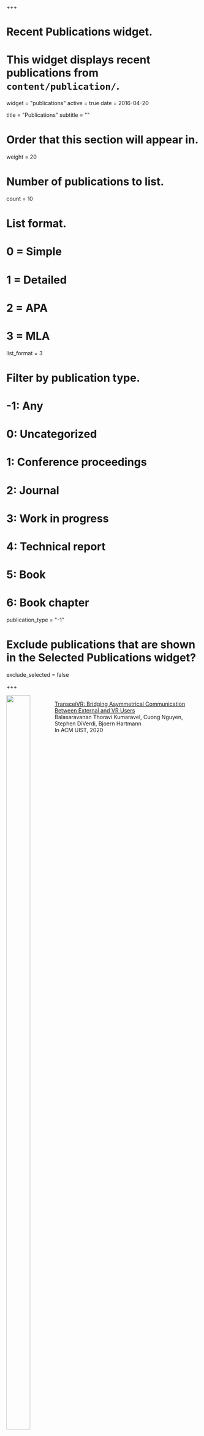 +++
# Recent Publications widget.
# This widget displays recent publications from `content/publication/`.
widget = "publications"
active = true
date = 2016-04-20

title = "Publications"
subtitle = ""

# Order that this section will appear in.
weight = 20

# Number of publications to list.
count = 10

# List format.
#   0 = Simple
#   1 = Detailed
#   2 = APA
#   3 = MLA
list_format = 3

# Filter by publication type.
# -1: Any
#  0: Uncategorized
#  1: Conference proceedings
#  2: Journal
#  3: Work in progress
#  4: Technical report
#  5: Book
#  6: Book chapter
publication_type = "-1"

# Exclude publications that are shown in the Selected Publications widget?
exclude_selected = false



+++
<div style="display:inline-block; float: left; width:25%; align: center;vertical-align: top;" >
  <img src="img/TransceiVR.png" width="70%" height="70%">
</div>
<div style="display:inline-block; float: right; width:75%;vertical-align: top;">
  <p>
  <a href = "https://www.tkbala.com/transceivr" target="_blank">TransceiVR: Bridging Asymmetrical Communication Between External and VR Users</a> 
  <br>
  Balasaravanan Thoravi Kumaravel, Cuong Nguyen, Stephen DiVerdi, Bjoern Hartmann 
  <br>
  In ACM UIST, 2020
  <br> 
  </p>
</div>
<div style="clear:both"/></div>

<div style="display:inline-block; float: left; width:25%; align: center;vertical-align: top;" >
  <img src="img/ViewDependent360.png" width="70%" height="70%">
</div>
<div style="display:inline-block; float: right; width:75%;vertical-align: top;">
  <p>
  <a href = "https://jjhartmann.github.io/ViewDependentEffects/" target="_blank">View-Dependent Effects For 360 Virtual Reality Video</a> 
  <br>
  Jeremy Hartmann, Stephen DiVerdi, Cuong Nguyen, Daniel Vogel  
  <br>
  In ACM UIST, 2020
  <br> 
  </p>
</div>
<div style="clear:both"/></div>

<div style="display:inline-block; float: left; width:25%; align: center;vertical-align: top;" >
  <img src="img/pronto.png" width="70%" height="70%">
</div>
<div style="display:inline-block; float: right; width:75%;vertical-align: top;">
  <p>
  <a href = "https://dl.acm.org/doi/abs/10.1145/3313831.3376160" target="_blank">Pronto: Rapid Augmented Reality Video Prototyping Using Sketches and Enaction</a> 
  <br>
  German Leiva, Cuong Nguyen, Rubaiat Habib Kazi, Paul Asente 
  <br>
  In ACM CHI, 2020
  <br> 
  </p>
</div>
<div style="clear:both"/></div>

<div style="display:inline-block; float: left; width:25%; align: center;vertical-align: top;" >
  <img src="img/vrselection.png" width="70%" height="70%">
</div>
<div style="display:inline-block; float: right; width:75%;vertical-align: top;">
  <p>
  <a href = "https://ieeexplore.ieee.org/abstract/document/9089663" target="_blank">Slicing Volume: Hybrid 3D/2D Multi target Selection Technique for Dense Virtual Environments</a> 
  <br>
 Roberto A. Montano-Murillo, Cuong Nguyen, Rubaiat Habib Kazi, Sriram Subramanian, Stephen DiVerdi, Diego Martinez-Plasencia1
  <br>
  In IEEE VR, 2020 (Conference Paper)
  <br> 
  </p>
</div>
<div style="clear:both"/></div>


<div style="display:inline-block; float: left; width:25%; align: center;vertical-align: top;" >
  <img src="img/AsyncVR_small.png" width="70%" height="70%">
</div>
<div style="display:inline-block; float: right; width:75%;vertical-align: top;">
  <p>
  <a href = "https://dl.acm.org/citation.cfm?id=3359142" target="_blank">Challenges and Design Considerations for Multimodal Asynchronous Collaboration in VR</a> 
  <br>
  Kevin Chow, Caitlin Coyiuto, Cuong Nguyen, Dongwook Yoon 
  <br>
  In ACM CSCW, 2019
  <br> 
  </p>
</div>
<div style="clear:both"/></div>


<div style="display:inline-block; float: left; width:25%; align: center;vertical-align: top;" >
  <img src="img/tutorivr.jpg" width="70%" height="70%">
</div>
<div style="display:inline-block; float: right; width:75%;vertical-align: top;">
  <p>
  <a href = "https://www.tkbala.com/tutorivr" target="_blank">TutoriVR: A Video-Based Tutorial System for Design Applications in Virtual Reality</a> 
  <br>
  Balasaravanan Thoravi Kumaravel, Cuong Nguyen, Stephen DiVerdi, Bjoern Hartmann
  <br>
  In ACM CHI, 2019
  <br> 
  </p>
</div>
<div style="clear:both"/></div>


<div style="display:inline-block; float: left; width:25%; align: center;vertical-align: top;" >
  <img src="img/depthconflict.png" width="70%" height="70%">
</div>
<div style="display:inline-block; float: right; width:75%;vertical-align: top;">
  <p>
  <a href = "/depthconflict/" target="_blank">Depth Conflict Reduction for Stereo VR Video Interfaces</a> 
  <br>
  Cuong Nguyen, Stephen DiVerdi, Aaron Hertzmann, Feng Liu
  <br>
  In ACM CHI, 2018
  <br> 
  </p>
</div>
<div style="clear:both"/></div>




<div style="display:inline-block; float: left; width:25%; align: center;vertical-align: top;" >
  <img src="img/collavr.jpg" width="70%" height="70%">
</div>
<div style="display:inline-block; float: right; width:75%;vertical-align: top;">
  <p>
  <a href = "http://web.cecs.pdx.edu/~fliu/project/collavr/" target="_blank">CollaVR: Collaborative In-Headset Review for VR Video</a> 
  <br>
  Cuong Nguyen, Stephen DiVerdi, Aaron Hertzmann, Feng Liu
  <br>
  In ACM UIST, 2017
  </p>
</div>
<div style="clear:both"/></div>



<div style="display:inline-block; float: left; width:25%;  align: center;vertical-align: top;" >
  <img src="img/vremiere.png" width="70%" height="70%">
</div>
<div style="display:inline-block; float: right; width:75%;vertical-align: top;">
  <p>
  <a href = "http://web.cecs.pdx.edu/~fliu/project/vremiere/" target="_blank">Vremiere: In-headset Virtual Reality Video Editing </a>
  <br>
  Cuong Nguyen, Stephen DiVerdi, Aaron Hertzmann, Feng Liu
  <br>
  In ACM CHI, 2017 <font color="red">(Best paper honorable mention award)</font>
  </p>
</div>
<div style="clear:both"/></div>



<div style="display:inline-block; float: left; width:25%;  align: center;vertical-align: top;" >
  <img src="img/GazeNoter_small.png" width="70%" height="70%">
</div>
<div style="display:inline-block; float: right; width:75%;vertical-align: top;">
  <p>
  <a href = "http://web.cecs.pdx.edu/~fliu/project/gazenote/" target="_blank">
  Gaze-based Notetaking for Learning from Lecture Videos</a>
  <br>
  Cuong Nguyen, Feng Liu. 
  <br>
  In ACM CHI, 2016.
  </p>
</div>
<div style="clear:both"/></div>



<div style="display:inline-block; float: left; width:25%;  align: center;vertical-align: top;" >
  <img src="img/tutordmvnicon_small.png" width="70%" height="70%">
</div>
<div style="display:inline-block; float: right; width:75%;vertical-align: top;">
  <p>
  <a href = "http://web.cecs.pdx.edu/~fliu/project/tutorDMVN/" target="_blank">
  Making Software Tutorial Video Responsive  </a>
  <br>
  Cuong Nguyen, Feng Liu. 
  <br>
  In ACM CHI, 2015 <font color="red">(Best paper honorable mention award)</font>
  </p>
</div>
<div style="clear:both"/></div>



<div style="display:inline-block; float: left; width:25%;align: center;vertical-align: top;" >
  <img src="img/hotspot.jpg" width="70%" height="70%">
</div>
<div style="display:inline-block; float: right; width:75%;vertical-align: top;">
  <p>
  <a href = "http://web.cecs.pdx.edu/~fliu/project/hotspot/" target="_blank">
  Hotspot: Making Computer Vision More Effective for Human Video Surveillance </a>
  <br>
  Cuong Nguyen, Wu-chi Feng, Feng Liu
  <br>
  Information Visualization
  </p>
</div>
<div style="clear:both"/></div>



<div style="display:inline-block; float: left; width:25%;  align: center;vertical-align: top;" >
  <img src="img/dmvntouch.png" width="70%" height="70%">
</div>
<div style="display:inline-block; float: right; width:75%;vertical-align: top;">
  <p>
  <a href = "http://web.cecs.pdx.edu/~fliu/project/TouchDMVN" target="_blank">
  Direct Manipulation Video Navigation on Touch Screens</a>
  <br>
  Cuong Nguyen, Yuzhen Niu, Feng Liu
  <br>
  In ACM MobileHCI, 2014
  </p>
</div>
<div style="clear:both"/></div>



<div style="display:inline-block; float: left; width:25%;  align: center;vertical-align: top;" >
  <img src="img/dmvn3d.jpg" width="70%" height="70%">
</div>
<div style="display:inline-block; float: right; width:75%;vertical-align: top;">
  <p>
  <a href = "http://web.cecs.pdx.edu/~fliu/project/3DDMVN" target="_blank">
  Direct Manipulation Video Navigation in 3D</a>
  <br>
  Cuong Nguyen, Yuzhen Niu, Feng Liu
  <br>
  In ACM CHI, 2013 <font color="red">(Best paper honorable mention award)</font>
  </p>
</div>
<div style="clear:both"/></div>



<div style="display:inline-block; float: left; width:25%;  align: center;vertical-align: top;" >
  <img src="img/summagator.jpg" width="70%" height="70%">
</div>
<div style="display:inline-block; float: right; width:75%;vertical-align: top;">
  <p>
  <a href = "http://web.cecs.pdx.edu/~fliu/project/summagator" target="_blank">
  Video Summagator: An Interface for Video Summarization and Navigation</a>
  <br>
  Cuong Nguyen, Yuzhen Niu, Feng Liu
  <br>
  In ACM CHI, 2012 
  </p>
</div>
<div style="clear:both"/></div>